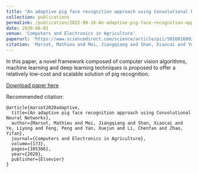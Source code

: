 ```yaml
---
title: "An adaptive pig face recognition approach using Convolutional Neural Networks"
collection: publications
permalink: /publication/2022-09-16-An-adaptive-pig-face-recognition-approach
date: 2020-06-01
venue: 'Computers and Electronics in Agriculture'
paperurl: 'https://www.sciencedirect.com/science/article/pii/S0168169920300673'
citation: 'Marsot, Mathieu and Mei, Jiangqiang and Shan, Xiaocai and Ye, Liyong and Feng, Peng and Yan, Xuejun and Li, Chenfan and Zhao, Yifan &quot;An adaptive pig face recognition approach using Convolutional Neural Networks.&quot; <i>Computers and Electronics in Agriculture</i>. 1(1).'
---
```

In this paper, a novel framework composed of computer vision algorithms, machine learning and deep learning techniques is proposed to offer a relatively low-cost and scalable solution of pig recognition. 

[Download paper here](https://www.sciencedirect.com/science/article/pii/S0168169920300673)

Recommended citation: 

```
@article{marsot2020adaptive,
  title={An adaptive pig face recognition approach using Convolutional Neural Networks},
  author={Marsot, Mathieu and Mei, Jiangqiang and Shan, Xiaocai and Ye, Liyong and Feng, Peng and Yan, Xuejun and Li, Chenfan and Zhao, Yifan},
  journal={Computers and Electronics in Agriculture},
  volume={173},
  pages={105386},
  year={2020},
  publisher={Elsevier}
}


```
